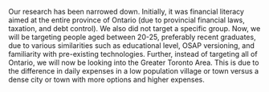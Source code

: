 Our research has been narrowed down. Initially, it was financial literacy aimed at the entire province of Ontario (due to provincial financial laws, taxation, and debt control). We also did not target a specific group. Now, we will be targeting people aged between 20-25, preferably recent graduates, due to various similarities such as educational level, OSAP versioning, and familiarity with pre-existing technologies. Further, instead of targeting all of Ontario, we will now be looking into the Greater Toronto Area. This is due to the difference in daily expenses in a low population village or town versus a dense city or town with more options and higher expenses.